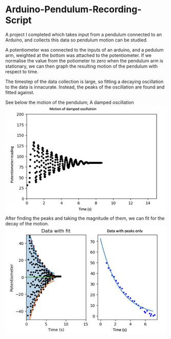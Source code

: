 # Arduino-Pendulum-Recording-Script
A project I completed which takes input from a pendulum connected to an Arduino, and collects this data so pendulum motion can be studied. 

A potentiometer was connected to the inputs of an arduino, and a pedulum arm, weighted at the bottom was attached to the potentiometer. If we normalise the value from the potiometer to zero when the pendulum arm is stationary, we can then graph the resulting motion of the pendulum with respect to time.

The timestep of the data collection is large, so fitting a decaying oscillation to the data is innacurate. Instead, the peaks of the oscillation are found and fitted against.

See below the motion of the pendulum; A damped oscillation
![PendulumGraph2](PendulumGraph2.png)
After finding the peaks and taking the magnitude of them, we can fit for the decay of the motion.
![PendulumGraph](PendulumGraph.png)



